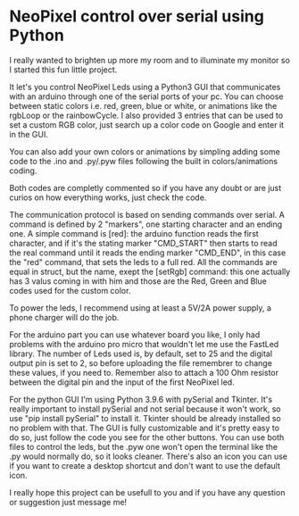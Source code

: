 # NeoPixel control over serial using Python

I really wanted to brighten up more my room and to illuminate my monitor so I started this fun little project.

It let's you control NeoPixel Leds using a Python3 GUI that communicates with an arduino through one of the serial ports of your pc.
You can choose between static colors i.e. red, green, blue or white, or animations like the rgbLoop or the rainbowCycle.
I also provided 3 entries that can be used to set a custom RGB color, just search up a color code on Google and enter it in the GUI.

You can also add your own colors or animations by simpling adding some code to the .ino and .py/.pyw files following the built in colors/animations coding.

Both codes are completly commented so if you have any doubt or are just curios on how everything works, just check the code.

The communication protocol is based on sending commands over serial. A command is defined by 2 "markers", one starting character and an ending one. A simple command is [red]:
the arduino function reads the first character, and if it's the stating marker "CMD_START" then starts to read the real command until it reads the ending marker "CMD_END", in this case the "red" command, that sets the leds to a full red. All the commands are equal in struct, but the name, exept the [setRgb] command: this one actually has 3 valus coming in with him and those are the Red, Green and Blue codes used for the custom color.

To power the leds, I recommend using at least a 5V/2A power supply, a phone charger will do the job. 

For the arduino part you can use whatever board you like, I only had problems with the arduino pro micro that wouldn't let me use the FastLed library. The number of Leds used is, by default, set to 25 and the digital output pin is set to 2, so before uploading the file remembrer to change these values, if you need to. Remember also to attach a 100 Ohm resistor between the digital pin and the input of the first NeoPixel led.

For the python GUI I'm using Python 3.9.6 with pySerial and Tkinter. It's really important to install pySerial and not serial because it won't work, so use "pip install pySerial" to install it. Tkinter should be already installed so no problem with that. The GUI is fully customizable and it's pretty easy to do so, just follow the code you see for the other buttons. You can use both files to control the leds, but the .pyw one won't open the terminal like the .py would normally do, so it looks cleaner. There's also an icon you can use if you want to create a desktop shortcut and don't want to use the default icon.

I really hope this project can be usefull to you and if you have any question or suggestion just message me!
